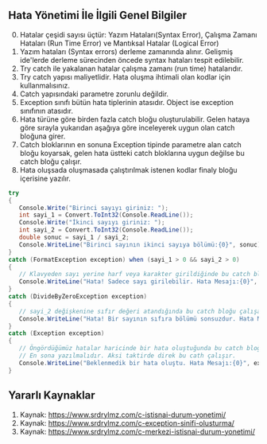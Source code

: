 ## Hata Yönetimi İle İlgili Genel Bilgiler
0. Hatalar çeşidi sayısı üçtür: Yazım Hataları(Syntax Error), Çalışma Zamanı Hataları (Run Time Error) ve Mantıksal Hatalar (Logical Error)
1. Yazım hataları (Syntax errors) derleme zamanında alınır. Gelişmiş ide'lerde derleme sürecinden öncede syntax hataları tespit edilebilir.
2. Try catch ile yakalanan hatalar çalışma zamanı (run time) hatalarıdır.
3. Try catch yapısı maliyetlidir. Hata oluşma ihtimali olan kodlar için kullanmalısınız.
4. Catch yapısındaki parametre zorunlu değildir.
5. Exception sınıfı bütün hata tiplerinin atasıdır. Object ise exception sınıfının atasıdır.
6. Hata türüne göre birden fazla catch bloğu oluşturulabilir. Gelen hataya göre sırayla yukarıdan aşağıya göre inceleyerek uygun olan catch bloğuna girer.
7. Catch bloklarının en sonuna Exception tipinde parametre alan catch bloğu koyarsak, gelen hata üstteki catch bloklarına uygun değilse bu catch bloğu çalışır.
8. Hata oluşsada oluşmasada çalıştırılmak istenen kodlar finaly bloğu içerisine yazılır.

 ```cs
 try
{
    Console.Write("Birinci sayıyı giriniz: ");
    int sayi_1 = Convert.ToInt32(Console.ReadLine());
    Console.Write("İkinci sayıyı giriniz: ");
    int sayi_2 = Convert.ToInt32(Console.ReadLine());
    double sonuc = sayi_1 / sayi_2;
    Console.WriteLine("Birinci sayının ikinci sayıya bölümü:{0}", sonuc);
}
catch (FormatException exception) when (sayi_1 > 0 && sayi_2 > 0)
{
    // Klavyeden sayı yerine harf veya karakter girildiğinde bu catch bloğu çalışacak.
    Console.WriteLine("Hata! Sadece sayı girilebilir. Hata Mesajı:{0}", exception.Message);
}
catch (DivideByZeroException exception)
{
    // sayi_2 değişkenine sıfır değeri atandığında bu catch bloğu çalışacak.
    Console.WriteLine("Hata! Bir sayının sıfıra bölümü sonsuzdur. Hata Mesajı:{0}", exception.Message);
}
catch (Exception exception)
{
    // Öngördüğümüz hatalar haricinde bir hata oluştuğunda bu catch bloğu çalışacak.
    // En sona yazılmalıdır. Aksi taktirde direk bu cath çalışır.
    Console.WriteLine("Beklenmedik bir hata oluştu. Hata Mesajı:{0}", exception.Message);
}
```

## Yararlı Kaynaklar
1. Kaynak: https://www.srdrylmz.com/c-istisnai-durum-yonetimi/
2. Kaynak: https://www.srdrylmz.com/c-exception-sinifi-olusturma/
3. Kaynak: https://www.srdrylmz.com/c-merkezi-istisnai-durum-yonetimi/
